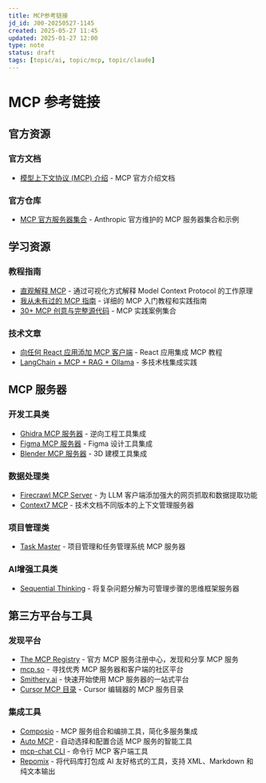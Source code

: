 ```yaml
---
title: MCP参考链接
jd_id: J00-20250527-1145
created: 2025-05-27 11:45
updated: 2025-01-27 12:00
type: note
status: draft
tags: [topic/ai, topic/mcp, topic/claude]
---
```


# MCP 参考链接

## 官方资源

### 官方文档
- [模型上下文协议 (MCP) 介绍](https://modelcontextprotocol.io/introduction) - MCP 官方介绍文档

### 官方仓库
- [MCP 官方服务器集合](https://github.com/modelcontextprotocol/servers) - Anthropic 官方维护的 MCP 服务器集合和示例

## 学习资源

### 教程指南
- [直观解释 MCP](https://x.com/akshay_pachaar/status/1900170356494917936) - 通过可视化方式解释 Model Context Protocol 的工作原理
- [我从未有过的 MCP 指南](https://levelup.gitconnected.com/the-guide-to-mcp-i-never-had-f79091cf99f8) - 详细的 MCP 入门教程和实践指南
- [30+ MCP 创意与完整源代码](https://levelup.gitconnected.com/30-mcp-ideas-with-complete-source-code-2e1406495b8d) - MCP 实践案例集合

### 技术文章
- [向任何 React 应用添加 MCP 客户端](https://levelup.gitconnected.com/add-an-mcp-client-to-any-react-app-af9c6a83cab0) - React 应用集成 MCP 教程
- [LangChain + MCP + RAG + Ollama](https://medium.com/data-science-collective/langchain-mcp-rag-ollama-the-key-to-powerful-agentic-ai-91529b2fa320) - 多技术栈集成实践

## MCP 服务器

### 开发工具类
- [Ghidra MCP 服务器](https://github.com/lauriewired/ghidramcp) - 逆向工程工具集成
- [Figma MCP 服务器](https://github.com/sonnylazuardi/cursor-talk-to-figma-mcp) - Figma 设计工具集成
- [Blender MCP 服务器](https://github.com/ahujasid/blender-mcp) - 3D 建模工具集成

### 数据处理类
- [Firecrawl MCP Server](https://github.com/mendableai/firecrawl-mcp-server) - 为 LLM 客户端添加强大的网页抓取和数据提取功能
- [Context7 MCP](https://github.com/upstash/context7) - 技术文档不同版本的上下文管理服务器

### 项目管理类
- [Task Master](https://github.com/eyaltoledano/claude-task-master) - 项目管理和任务管理系统 MCP 服务器

### AI增强工具类
- [Sequential Thinking](https://github.com/modelcontextprotocol/servers/tree/HEAD/src/sequentialthinking) - 将复杂问题分解为可管理步骤的思维框架服务器

## 第三方平台与工具

### 发现平台
- [The MCP Registry](https://mastra.ai/mcp-registry-registry) - 官方 MCP 服务注册中心，发现和分享 MCP 服务
- [mcp.so](https://mcp.so) - 寻找优秀 MCP 服务器和客户端的社区平台
- [Smithery.ai](https://smithery.ai/) - 快速开始使用 MCP 服务器的一站式平台
- [Cursor MCP 目录](https://cursor.directory/mcp) - Cursor 编辑器的 MCP 服务目录

### 集成工具
- [Composio](https://mcp.composio.dev/) - MCP 服务组合和编排工具，简化多服务集成
- [Auto MCP](https://auto-mcp.com/) - 自动选择和配置合适 MCP 服务的智能工具
- [mcp-chat CLI](https://github.com/Flux159/mcp-chat) - 命令行 MCP 客户端工具
- [Repomix](https://repomix.com/) - 将代码库打包成 AI 友好格式的工具，支持 XML、Markdown 和纯文本输出
